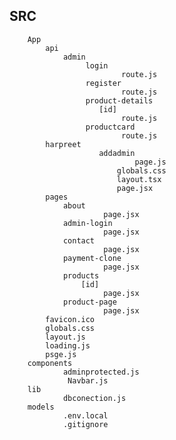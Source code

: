 SRC
---
        App
            api
                admin
                     login
                             route.js
                     register
                             route.js
                     product-details
                        [id]
                             route.js
                     productcard
                             route.js
            harpreet
                        addadmin
                                page.js
                            globals.css
                            layout.tsx
                            page.jsx
            pages
                about
                         page.jsx
                admin-login
                         page.jsx
                contact
                         page.jsx
                payment-clone
                         page.jsx
                products
                    [id]
                         page.jsx
                product-page
                         page.jsx
            favicon.ico
            globals.css
            layout.js
            loading.js
            psge.js
        components
                adminprotected.js
                 Navbar.js
        lib
                dbconection.js
        models
                .env.local
                .gitignore     

